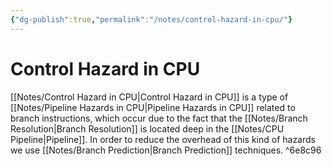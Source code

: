 ```yaml
---
{"dg-publish":true,"permalink":"/notes/control-hazard-in-cpu/"}
---
```




# Control Hazard in CPU
[[Notes/Control Hazard in CPU\|Control Hazard in CPU]] is a type of [[Notes/Pipeline Hazards in CPU\|Pipeline Hazards in CPU]] related to branch instructions, which occur due to the fact that the [[Notes/Branch Resolution\|Branch Resolution]] is located deep in the [[Notes/CPU Pipeline\|Pipeline]]. In order to reduce the overhead of this kind of hazards we use [[Notes/Branch Prediction\|Branch Prediction]] techniques. ^6e8c96